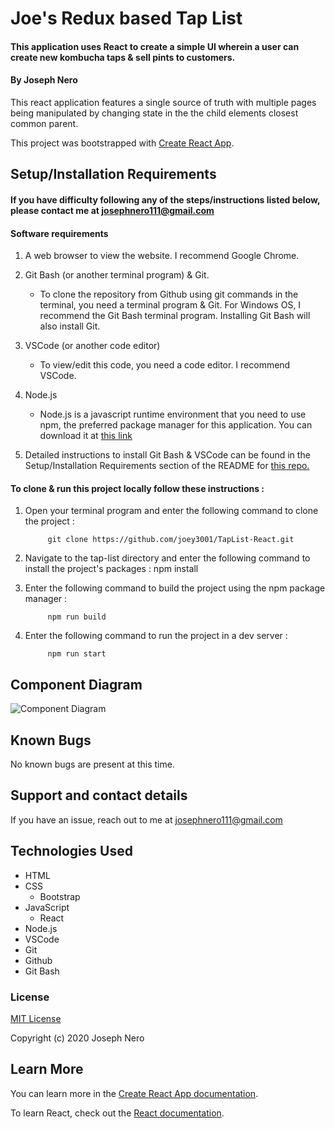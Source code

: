 # Joe's Redux based Tap List 

#### This application uses React to create a simple UI wherein a user can create new kombucha taps & sell pints to customers. 

#### By Joseph Nero 

This react application features a single source of truth with multiple pages being manipulated by changing state in the the child elements closest common parent. 

This project was bootstrapped with [Create React App](https://github.com/facebook/create-react-app).

## Setup/Installation Requirements
#### If you have difficulty following any of the steps/instructions listed below, please contact me at josephnero111@gmail.com 

#### Software requirements 

1. A web browser to view the website. I recommend Google Chrome.

2. Git Bash (or another terminal program) & Git.  
    - To clone the repository from Github using git commands in the terminal, you need a terminal program & Git. For Windows OS, I recommend the Git Bash terminal program. Installing Git Bash will also install Git. 

3. VSCode (or another code editor)
    - To view/edit this code, you need a code editor. I recommend VSCode. 

4. Node.js 
    - Node.js is a javascript runtime environment that you need to use npm, the preferred package manager for this application. You can download it at [this link](https://nodejs.org/en/download/)

5. Detailed instructions to install Git Bash & VSCode can be found in the Setup/Installation Requirements section of the README for [this repo.](https://github.com/joey3001/first-friday-project)

#### To clone & run this project locally follow these instructions : 

1. Open your terminal program and enter the following command to clone the project : 

            git clone https://github.com/joey3001/TapList-React.git

2. Navigate to the tap-list directory and enter the following command to install the project's packages : 
            npm install 

3. Enter the following command to build the project using the npm package manager : 

            npm run build

4. Enter the following command to run the project in a dev server : 

            npm run start 

## Component Diagram 

![Component Diagram](./TapListDiagram.png)

## Known Bugs

No known bugs are present at this time. 

## Support and contact details

If you have an issue, reach out to me at josephnero111@gmail.com

## Technologies Used

  * HTML 
  * CSS
    - Bootstrap
  * JavaScript
    - React
  * Node.js
  * VSCode 
  * Git
  * Github 
  * Git Bash


### License

[MIT License](https://choosealicense.com/licenses/mit/)

Copyright (c) 2020 Joseph Nero 

## Learn More

You can learn more in the [Create React App documentation](https://facebook.github.io/create-react-app/docs/getting-started).

To learn React, check out the [React documentation](https://reactjs.org/).
